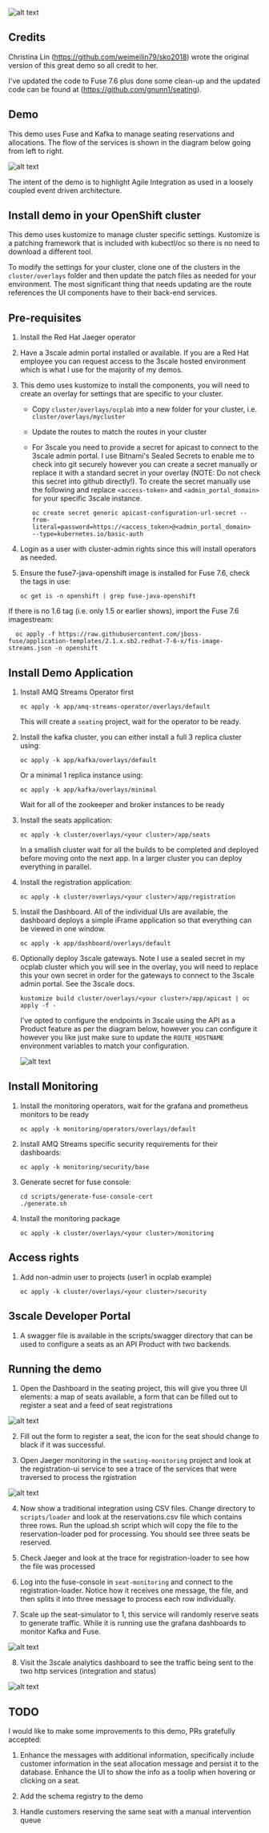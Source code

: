 ![alt text](https://raw.githubusercontent.com/gnunn1/seating-manifests/master/docs/seating.png)

## Credits

Christina Lin (https://github.com/weimeilin79/sko2018) wrote the original version of this great demo so all credit to her.

I've updated the code to Fuse 7.6 plus done some clean-up and the updated code can be found at (https://github.com/gnunn1/seating).

## Demo

This demo uses Fuse and Kafka to manage seating reservations and allocations. The flow of the services is shown in the diagram below going from left to right.

![alt text](https://raw.githubusercontent.com/gnunn1/seating-manifests/master/docs/Fuse-Streams-3Scale-Demo-Small.png)

The intent of the demo is to highlight Agile Integration as used in a loosely coupled event driven architecture.

## Install demo in your OpenShift cluster

This demo uses kustomize to manage cluster specific settings. Kustomize is a patching framework that is included with kubectl/oc so there is no need to download a different tool.

To modify the settings for your cluster, clone one of the clusters in the ```cluster/overlays``` folder and then update the patch files as needed for your environment. The most significant thing that needs updating are the route references the UI components have to their back-end services.

## Pre-requisites

1. Install the Red Hat Jaeger operator

2. Have a 3scale admin portal installed or available. If you are a Red Hat employee you can request access to the 3scale hosted environment which is what I use for the majority of my demos.

3. This demo uses kustomize to install the components, you will need to create an overlay for settings that are specific to your cluster.

    * Copy ```cluster/overlays/ocplab``` into a new folder for your cluster, i.e. ```cluster/overlays/mycluster```

    * Update the routes to match the routes in your cluster

    * For 3scale you need to provide a secret for apicast to connect to the 3scale admin portal. I use Bitnami's Sealed Secrets to enable me to check into git securely however you can create a secret manually or replace it with a standard secret in your overlay (NOTE: Do not check this secret into github directly!). To create the secret manually use the following and replace ```<access-token>``` and ```<admin_portal_domain>``` for your specific 3scale instance.

        ```oc create secret generic apicast-configuration-url-secret --from-literal=password=https://<access_token>@<admin_portal_domain>  --type=kubernetes.io/basic-auth```

4. Login as a user with cluster-admin rights since this will install operators as needed.

5. Ensure the fuse7-java-openshift image is installed for Fuse 7.6, check the tags in use:

    ```oc get is -n openshift | grep fuse-java-openshift```

If there is no 1.6 tag (i.e. only 1.5 or earlier shows), import the Fuse 7.6 imagestream:

      oc apply -f https://raw.githubusercontent.com/jboss-fuse/application-templates/2.1.x.sb2.redhat-7-6-x/fis-image-streams.json -n openshift

## Install Demo Application

1. Install AMQ Streams Operator first

    ```oc apply -k app/amq-streams-operator/overlays/default```

   This will create a ```seating``` project, wait for the operator to be ready.

2. Install the kafka cluster, you can either install a full 3 replica cluster using:

    ```oc apply -k app/kafka/overlays/default```

    Or a minimal 1 replica instance using:

    ```oc apply -k app/kafka/overlays/minimal```

    Wait for all of the zookeeper and broker instances to be ready

3. Install the seats application:

    ```oc apply -k cluster/overlays/<your cluster>/app/seats```

    In a smallish cluster wait for all the builds to be completed and deployed before moving onto the next app. In a larger cluster
    you can deploy everything in parallel.

4. Install the registration application:

    ```oc apply -k cluster/overlays/<your cluster>/app/registration```

5. Install the Dashboard. All of the individual UIs are available, the dashboard deploys a simple iFrame application so that everything can be viewed in one window.

    ```oc apply -k app/dashboard/overlays/default```

6. Optionally deploy 3scale gateways. Note I use a sealed secret in my ocplab cluster which you will see in the overlay, you will need to replace this your own secret in order for the gateways to connect to the 3scale admin portal. See the 3scale docs.

    ```kustomize build cluster/overlays/<your cluster>/app/apicast | oc apply -f -```

    I've opted to configure the endpoints in 3scale using the API as a Product feature as per the diagram below, however you can configure it however you like just make sure to update the ```ROUTE_HOSTNAME``` environment variables to match your configuration.

    ![alt text](https://raw.githubusercontent.com/gnunn1/seating-manifests/master/docs/3scale-config.png)

## Install Monitoring

1. Install the monitoring operators, wait for the grafana and prometheus monitors to be ready

    ```oc apply -k monitoring/operators/overlays/default```

2. Install AMQ Streams specific security requirements for their dashboards:

    ```oc apply -k monitoring/security/base```

3. Generate secret for fuse console:

    ```
    cd scripts/generate-fuse-console-cert
    ./generate.sh
    ```

4. Install the monitoring package

    ```oc apply -k cluster/overlays/<your cluster>/monitoring```

## Access rights

1. Add non-admin user to projects (user1 in ocplab example)

    ```oc apply -k cluster/overlays/<your cluster>/security```

## 3scale Developer Portal

1. A swagger file is available in the scripts/swagger directory that can be used to configure a seats as an API Product with two backends.

## Running the demo

1. Open the Dashboard in the seating project, this will give you three UI elements: a map of seats available, a form that can be filled out to register a seat and a feed of seat registrations

![alt text](https://raw.githubusercontent.com/gnunn1/seating-manifests/master/docs/dashboard.png)

2. Fill out the form to register a seat, the icon for the seat should change to black if it was successful.

3. Open Jaeger monitoring in the ```seating-monitoring``` project and look at the registration-ui service to see a trace of the services that were traversed to process the rgistration

![alt text](https://raw.githubusercontent.com/gnunn1/seating-manifests/master/docs/jaeger.png)

4. Now show a traditional integration using CSV files. Change directory to ```scripts/loader``` and look at the reservations.csv file which contains three rows. Run the upload.sh script which will copy the file to the reservation-loader pod for processing. You should see three seats be reserved.

5. Check Jaeger and look at the trace for registration-loader to see how the file was processed

6. Log into the fuse-console in ```seat-monitoring``` and connect to the registration-loader. Notice how it receives one message, the file, and then splits it into three message to process each row individually.

7. Scale up the seat-simulator to 1, this service will randomly reserve seats to generate traffic. While it is running use the grafana dashboards to monitor Kafka and Fuse.

![alt text](https://raw.githubusercontent.com/gnunn1/seating-manifests/master/docs/fuse-dashboard.png)

8. Visit the 3scale analytics dashboard to see the traffic being sent to the two http services (integration and status)

![alt text](https://raw.githubusercontent.com/gnunn1/seating-manifests/master/docs/3scale-traffic.png)

## TODO

I would like to make some improvements to this demo, PRs gratefully accepted:

1. Enhance the messages with additional information, specifically include customer information in the seat allocation message and persist it to the database. Enhance the UI to show the info as a toolip when hovering or clicking on a seat.

2. Add the schema registry to the demo

3. Handle customers reserving the same seat with a manual intervention queue
